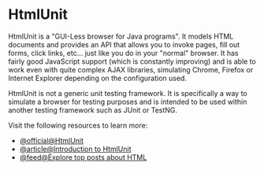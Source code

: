 # HtmlUnit

HtmlUnit is a "GUI-Less browser for Java programs". It models HTML documents and provides an API that allows you to invoke pages, fill out forms, click links, etc... just like you do in your "normal" browser. It has fairly good JavaScript support (which is constantly improving) and is able to work even with quite complex AJAX libraries, simulating Chrome, Firefox or Internet Explorer depending on the configuration used.

HtmlUnit is not a generic unit testing framework. It is specifically a way to simulate a browser for testing purposes and is intended to be used within another testing framework such as JUnit or TestNG.

Visit the following resources to learn more:

- [@official@HtmlUnit](https://htmlunit.sourceforge.io/)
- [@article@Introduction to HtmlUnit](https://www.baeldung.com/htmlunit)
- [@feed@Explore top posts about HTML](https://app.daily.dev/tags/html?ref=roadmapsh)
